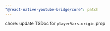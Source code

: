 ```yaml
---
"@react-native-youtube-bridge/core": patch
---
```


chore: update TSDoc for `playerVars.origin` prop
